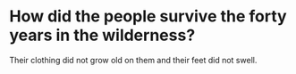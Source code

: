 # How did the people survive the forty years in the wilderness?

Their clothing did not grow old on them and their feet did not swell.
